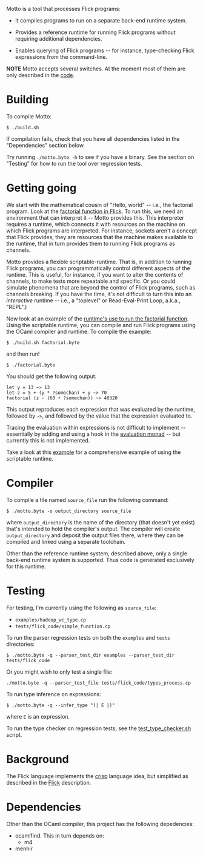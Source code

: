 Motto is a tool that processes Flick programs:

* It compiles programs to run on a separate back-end runtime system.

* Provides a reference runtime for running Flick programs without requiring
  additional dependencies.

* Enables querying of Flick programs -- for instance, type-checking Flick
  expressions from the command-line.

**NOTE** Motto accepts several switches. At the moment most of them are
only described in the [code](https://github.com/NaaS/motto/blob/master/motto.ml).


# Building

To compile Motto:
```
$ ./build.sh
```

If compilation fails, check that you have all dependencies listed in the
"Dependencies" section below.

Try running `./motto.byte -h` to see if you have a binary. See the section on
"Testing" for how to run the tool over regression tests.


# Getting going
We start with the mathematical cousin of "Hello, world" -- i.e., the factorial
program. Look at the [factorial function in Flick](https://github.com/NaaS/motto/blob/master/tests/flick_code/factorial.ml).
To run this, we need an environment that can interpret it -- Motto provides
this. This interpreter requires a runtime, which connects it with resources on
the machine on which Flick programs are interpreted. For instance, sockets
aren't a concept that Flick provides; they are resources that the machine makes
available to the runtime, that in turn provides them to running Flick programs
as channels.

Motto provides a flexible scriptable-runtime. That is, in addition to running
Flick programs, you can programmatically control different aspects of the
runtime. This is useful, for instance, if you want to alter the contents of
channels, to make tests more repeatable and specific. Or you could simulate
phenomena that are beyond the control of Flick programs, such as channels
breaking. If you have the time, it's not difficult to turn this into an
_interactive_ runtime -- i.e., a "toplevel" or Read-Eval-Print Loop, a.k.a.,
"REPL".)

Now look at an example of the [runtime's use to run the factorial function](https://github.com/NaaS/motto/blob/master/tests/runtime/factorial.ml).
Using the scriptable runtime, you can compile and run Flick programs using the
OCaml compiler and runtime.  To compile the example:
```
$ ./build.sh factorial.byte
```
and then run!
```
$ ./factorial.byte
```

You should get the following output:
```
let y = 13 ~> 13
let z = 5 + (y * ?somechan) + y ~> 70
factorial (z - (60 + ?somechan)) ~> 40320
```
This output reproduces each expression that was evaluated by the runtime,
followed by `~>`, and followed by the value that the expression evaluated to.

Tracing the evaluation within expressions is not difficult to implement --
essentially by adding and using a hook in the [evaluation monad](https://github.com/NaaS/motto/blob/master/runtime/eval_monad.ml) -- but currently
this is not implemented.

Take a look at this [example](https://github.com/NaaS/motto/blob/master/tests/runtime/runtime_general_test.ml)
for a comprehensive example of using the scriptable runtime.


# Compiler

To compile a file named `source_file` run the following command:
```
$ ./motto.byte -o output_directory source_file
```
where `output_directory` is the name of the directory (that doesn't yet
exist) that's intended to hold the compiler's output.
The compiler will create `output_directory` and deposit the output files there,
where they can be compiled and linked using a separate toolchain.

Other than the reference runtime system, described above, only a single back-end
runtime system is supported. Thus code is generated exclusively for this
runtime.


# Testing

For testing, I'm currently using the following as `source_file`:
* `examples/hadoop_wc_type.cp`
* `tests/flick_code/simple_function.cp`

To run the parser regression tests on both the `examples` and `tests` directories:
```
$ ./motto.byte -q --parser_test_dir examples --parser_test_dir tests/flick_code
```
Or you might wish to only test a single file:
```
./motto.byte -q --parser_test_file tests/flick_code/types_process.cp
```

To run type inference on expressions:
```
$ ./motto.byte -q --infer_type "(| E |)"
```
where `E` is an expression.

To run the type checker on regression tests, see the
[test_type_checker.sh](https://github.com/NaaS/motto/blob/master/scripts/test_type_checker.sh) script.


# Background

The Flick language implements the [crisp](https://github.com/NaaS/admin/wiki/crisp) language idea,
but simplified as described in the
[Flick](https://github.com/NaaS/system/tree/master/crisp/flick) description.


# Dependencies

Other than the OCaml compiler, this project has the following depedencies:
* ocamlfind. This in turn depends on:
  * m4
* menhir
